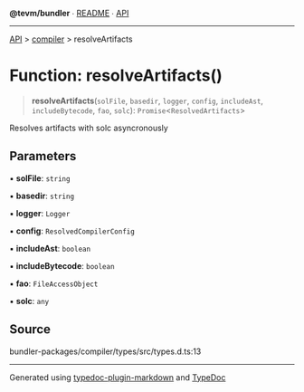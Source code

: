 **@tevm/bundler** ∙ [README](../../README.md) ∙ [API](../../API.md)

***

[API](../../API.md) > [compiler](../README.md) > resolveArtifacts

# Function: resolveArtifacts()

> **resolveArtifacts**(`solFile`, `basedir`, `logger`, `config`, `includeAst`, `includeBytecode`, `fao`, `solc`): `Promise`\<`ResolvedArtifacts`\>

Resolves artifacts with solc asyncronously

## Parameters

▪ **solFile**: `string`

▪ **basedir**: `string`

▪ **logger**: `Logger`

▪ **config**: `ResolvedCompilerConfig`

▪ **includeAst**: `boolean`

▪ **includeBytecode**: `boolean`

▪ **fao**: `FileAccessObject`

▪ **solc**: `any`

## Source

bundler-packages/compiler/types/src/types.d.ts:13

***
Generated using [typedoc-plugin-markdown](https://www.npmjs.com/package/typedoc-plugin-markdown) and [TypeDoc](https://typedoc.org/)
